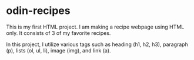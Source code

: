 # odin-recipes

This is my first HTML project. I am making a recipe webpage using HTML only. It consists of 3 of my favorite recipes.

In this project, I utilize various tags such as heading (h1, h2, h3), paragraph (p), lists (ol, ul, li), image (img), and link (a).